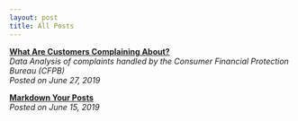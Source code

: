 ```yaml
---
layout: post
title: All Posts
---
```


**[What Are Customers Complaining About?](https://medium.com/@lwj.liuwenjing/what-are-customers-complaining-about-27792dc15151)**  
*Data Analysis of complaints handled by the Consumer Financial Protection Bureau (CFPB)*    
*Posted on June 27, 2019*  

**[Markdown Your Posts](https://lwjstudio.github.io/2019-06-15-markdown-your-posts/)**  
*Posted on June 15, 2019*
